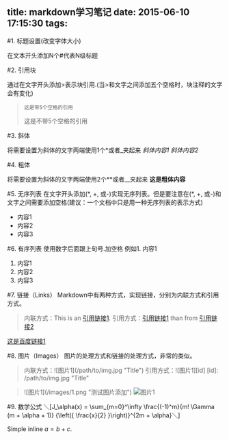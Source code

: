 title: markdown学习笔记
date: 2015-06-10 17:15:30
tags:
---

#1. 标题设置(改变字体大小)

在文本开头添加N个\#代表N级标题

#2. 引用块

通过在文字开头添加\>表示块引用.(当\>和文字之间添加五个空格时，块注释的文字会有变化)
>     这是带5个空格的引用
>这是不带5个空格的引用

#3. 斜体

将需要设置为斜体的文字两端使用1个\*或者\_夹起来
*斜体内容1*
_斜体内容2_

#4. 粗体  

将需要设置为斜体的文字两端使用2个\*\*或者\_\_夹起来
**这是粗体内容**

#5. 无序列表
在文字开头添加(\*, \+, 或\-)实现无序列表。但是要注意在(\*, \+, 或\-)和文字之间需要添加空格(建议：一个文档中只是用一种无序列表的表示方式)
* 内容1
* 内容2
* 内容3

#6. 有序列表
使用数字后面跟上句号\.加空格 例如1. 内容1
1. 内容1
2. 内容2
3. 内容3

#7. 链接（Links）
Markdown中有两种方式，实现链接，分别为内联方式和引用方式。
>内联方式：This is an [引用链接1](http://example.com/).
>引用方式：[引用链接1][1] than from [引用链接2][2] 

>[1]: http://google.com/        "Google"
>[2]: http://search.yahoo.com/  "Yahoo Search"

[这是百度链接1](http://www.baidu.com)

#8. 图片（Images）
图片的处理方式和链接的处理方式，非常的类似。
>内联方式：\!\[图片1\](/path/to/img.jpg "Title")
>引用方式：\!\[图片1\][id] 
>[id]: /path/to/img.jpg "Title"

>\!\[图片1\](/images/1.png "测试图片添加")
![图片1](/images/1.png "测试图片添加")

#9. 数学公式
＼[J_\alpha(x) = \sum_{m=0}^\infty \frac{(-1)^m}{m! \Gamma (m + \alpha + 1)} {\left({ \frac{x}{2} }\right)}^{2m + \alpha}＼]

Simple inline $a = b + c$.